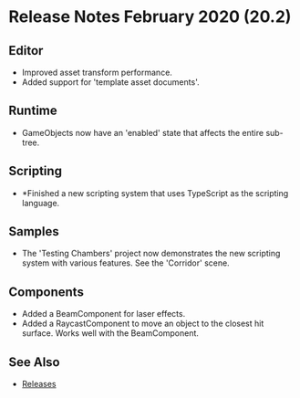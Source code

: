 # Release Notes February 2020 (20.2)

## Editor

* Improved asset transform performance.
* Added support for 'template asset documents'.

## Runtime

* GameObjects now have an 'enabled' state that affects the entire sub-tree.

## Scripting

* *Finished a new scripting system that uses TypeScript as the scripting language.

## Samples

* The 'Testing Chambers' project now demonstrates the new scripting system with various features. See the 'Corridor' scene.

## Components

* Added a BeamComponent for laser effects.
* Added a RaycastComponent to move an object to the closest hit surface. Works well with the BeamComponent.

## See Also


* [Releases](releases.md)
